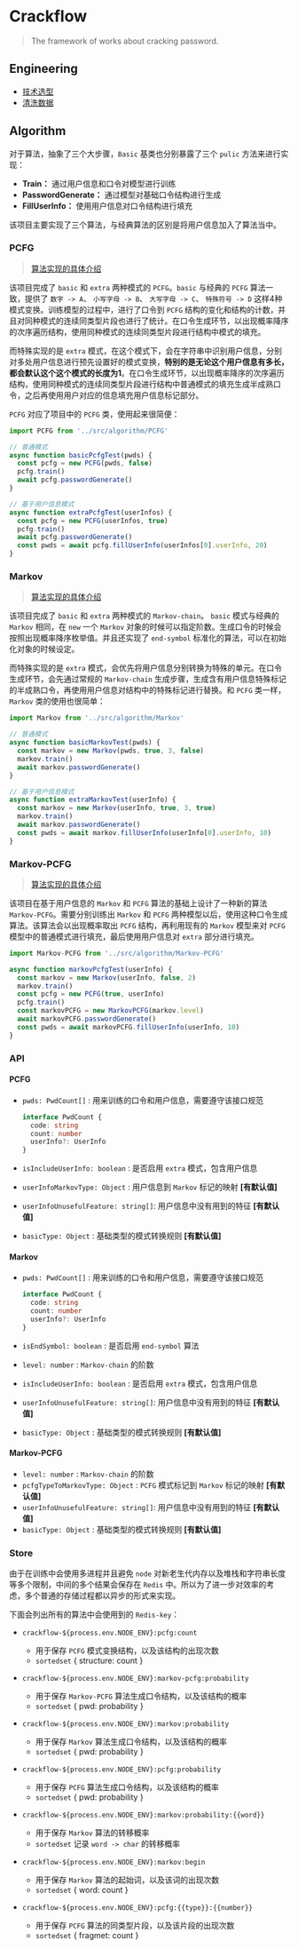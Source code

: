 # Crackflow
> The framework of works about cracking password.

## Engineering

+ [技术选型](./detail-readme/project-language-tool.md)
+ [清洗数据](./detail-readme/clean-data.md)

## Algorithm
对于算法，抽象了三个大步骤，`Basic` 基类也分别暴露了三个 `pulic` 方法来进行实现：

+ **Train：** 通过用户信息和口令对模型进行训练
+ **PasswordGenerate：** 通过模型对基础口令结构进行生成
+ **FillUserInfo：** 使用用户信息对口令结构进行填充

该项目主要实现了三个算法，与经典算法的区别是将用户信息加入了算法当中。

### PCFG
> [算法实现的具体介绍](./detail-readme/extra-PCFG-readme.md)

该项目完成了 `basic` 和 `extra` 两种模式的 `PCFG`。`basic` 与经典的 `PCFG` 算法一致，提供了 `数字 -> A`、 `小写字母 -> B`、 `大写字母 -> C`、 `特殊符号 -> D` 这样4种模式变换。训练模型的过程中，进行了口令到 `PCFG` 结构的变化和结构的计数，并且对同种模式的连续同类型片段也进行了统计。在口令生成环节，以出现概率降序的次序遍历结构，使用同种模式的连续同类型片段进行结构中模式的填充。

而特殊实现的是 `extra` 模式，在这个模式下，会在字符串中识别用户信息，分别对多处用户信息进行预先设置好的模式变换，**特别的是无论这个用户信息有多长，都会默认这个这个模式的长度为1**。在口令生成环节，以出现概率降序的次序遍历结构，使用同种模式的连续同类型片段进行结构中普通模式的填充生成半成熟口令，之后再使用用户对应的信息填充用户信息标记部分。

`PCFG` 对应了项目中的 `PCFG` 类，使用起来很简便：

```Typescript
import PCFG from '../src/algorithm/PCFG'

// 普通模式
async function basicPcfgTest(pwds) {
  const pcfg = new PCFG(pwds, false)
  pcfg.train()
  await pcfg.passwordGenerate()
}

// 基于用户信息模式
async function extraPcfgTest(userInfos) {
  const pcfg = new PCFG(userInfos, true)
  pcfg.train()
  await pcfg.passwordGenerate()
  const pwds = await pcfg.fillUserInfo(userInfos[0].userInfo, 20)
}
```

### Markov
> [算法实现的具体介绍](./detail-readme/extra-Markov-readme.md)

该项目完成了 `basic` 和 `extra` 两种模式的 `Markov-chain`。 `basic` 模式与经典的 `Markov` 相同，在 `new` 一个 `Markov` 对象的时候可以指定阶数。生成口令的时候会按照出现概率降序枚举值。并且还实现了 `end-symbol` 标准化的算法，可以在初始化对象的时候设定。

而特殊实现的是 `extra` 模式，会优先将用户信息分别转换为特殊的单元。在口令生成环节，会先通过常规的 `Markov-chain` 生成步骤，生成含有用户信息特殊标记的半成熟口令，再使用用户信息对结构中的特殊标记进行替换。和 `PCFG` 类一样， `Markov` 类的使用也很简单：

```Typescript
import Markov from '../src/algorithm/Markov'

// 普通模式
async function basicMarkovTest(pwds) {
  const markov = new Markov(pwds, true, 3, false)
  markov.train()
  await markov.passwordGenerate()
}

// 基于用户信息模式
async function extraMarkovTest(userInfo) {
  const markov = new Markov(userInfo, true, 3, true)
  markov.train()
  await markov.passwordGenerate()
  const pwds = await markov.fillUserInfo(userInfo[0].userInfo, 10)
}
```

### Markov-PCFG
> [算法实现的具体介绍](./detail-readme/markov-PCFG-readme.md)

该项目在基于用户信息的 `Markov` 和 `PCFG` 算法的基础上设计了一种新的算法 `Markov-PCFG`。需要分别训练出 `Markov` 和 `PCFG` 两种模型以后，使用这种口令生成算法。该算法会以出现概率取出 `PCFG` 结构，再利用现有的 `Markov` 模型来对 `PCFG` 模型中的普通模式进行填充，最后使用用户信息对 `extra` 部分进行填充。

```TypeScript
import Markov-PCFG from '../src/algorithm/Markov-PCFG'

async function markovPcfgTest(userInfo) {
  const markov = new Markov(userInfo, false, 2)
  markov.train()
  const pcfg = new PCFG(true, userInfo)
  pcfg.train()
  const markovPCFG = new MarkovPCFG(markov.level)
  await markovPCFG.passwordGenerate()
  const pwds = await markovPCFG.fillUserInfo(userInfo, 10)
}
```
### API

#### PCFG
+ `pwds: PwdCount[]` : 用来训练的口令和用户信息，需要遵守该接口规范

  ```Typescript
  interface PwdCount {
    code: string
    count: number
    userInfo?: UserInfo
  }
  ```
+ `isIncludeUserInfo: boolean` : 是否启用 `extra` 模式，包含用户信息
+ `userInfoMarkovType: Object` : 用户信息到 `Markov` 标记的映射 **[有默认值]**
+ `userInfoUnusefulFeature: string[]`: 用户信息中没有用到的特征 **[有默认值]**
+ `basicType: Object` : 基础类型的模式转换规则 **[有默认值]**

#### Markov
+ `pwds: PwdCount[]` : 用来训练的口令和用户信息，需要遵守该接口规范

  ```Typescript
  interface PwdCount {
    code: string
    count: number
    userInfo?: UserInfo
  }
  ```

+ `isEndSymbol: boolean` : 是否启用 `end-symbol` 算法
+ `level: number` : `Markov-chain` 的阶数
+ `isIncludeUserInfo: boolean` : 是否启用 `extra` 模式，包含用户信息
+ `userInfoUnusefulFeature: string[]`: 用户信息中没有用到的特征 **[有默认值]**
+ `basicType: Object` : 基础类型的模式转换规则 **[有默认值]**

#### Markov-PCFG

+ `level: number` : `Markov-chain` 的阶数
+ `pcfgTypeToMarkovType: Object` : `PCFG` 模式标记到 `Markov` 标记的映射 **[有默认值]**
+ `userInfoUnusefulFeature: string[]`: 用户信息中没有用到的特征 **[有默认值]**
+ `basicType: Object` : 基础类型的模式转换规则 **[有默认值]**

### Store
由于在训练中会使用多进程并且避免 `node` 对新老生代内存以及堆栈和字符串长度等多个限制，中间的多个结果会保存在 `Redis` 中。所以为了进一步对效率的考虑，多个普通的存储过程都以异步的形式来实现。

下面会列出所有的算法中会使用到的 `Redis-key`：

+ `crackflow-${process.env.NODE_ENV}:pcfg:count`
  + 用于保存 `PCFG` 模式变换结构，以及该结构的出现次数
  + `sortedset` { structure: count }

+ `crackflow-${process.env.NODE_ENV}:markov-pcfg:probability`
  + 用于保存 `Markov-PCFG` 算法生成口令结构，以及该结构的概率
  + `sortedset` { pwd: probability }

+ `crackflow-${process.env.NODE_ENV}:markov:probability`
  + 用于保存 `Markov` 算法生成口令结构，以及该结构的概率 
  + `sortedset` { pwd: probability }

+ `crackflow-${process.env.NODE_ENV}:pcfg:probability`
  + 用于保存 `PCFG` 算法生成口令结构，以及该结构的概率 
  + `sortedset` { pwd: probability }

+ `crackflow-${process.env.NODE_ENV}:markov:probability:{{word}}`
  + 用于保存 `Markov` 算法的转移概率
  + `sortedset`  记录 `word -> char` 的转移概率

+ `crackflow-${process.env.NODE_ENV}:markov:begin`
  + 用于保存 `Markov` 算法的起始词，以及该词的出现次数
  + `sortedset`  { word: count }

+ `crackflow-${process.env.NODE_ENV}:pcfg:{{type}}:{{number}}`
  + 用于保存 `PCFG` 算法的同类型片段，以及该片段的出现次数 
  + `sortedset` { fragmet: count }
